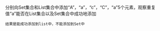 分别向Set集合和List集合中添加“A”，“a”，“c”，“C”，“a”5个元素，观察重复值“a”能否在List集合以及Set集合中成功地添加

```
结果是能成功添加到list中，不能添加到Set中
```
